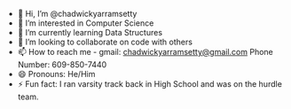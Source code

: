 - 👋 Hi, I’m @chadwickyarramsetty
- 👀 I’m interested in Computer Science
- 🌱 I’m currently learning Data Structures
- 💞️ I’m looking to collaborate on code with others
- 📫 How to reach me - gmail: chadwickyarramsetty@gmail.com Phone Number: 609-850-7440
- 😄 Pronouns: He/Him
- ⚡ Fun fact: I ran varsity track back in High School and was on the hurdle team.

<!---
chadwickyarramsetty/chadwickyarramsetty is a ✨ special ✨ repository because its `README.md` (this file) appears on your GitHub profile.
You can click the Preview link to take a look at your changes.
--->
